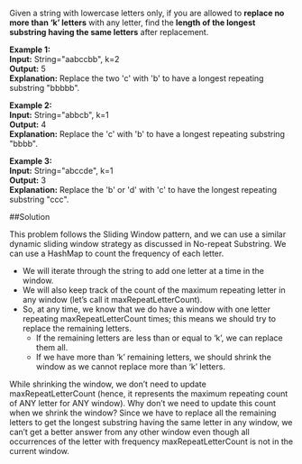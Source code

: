 Given a string with lowercase letters only, if you are allowed to **replace no more than ‘k’ letters** with any letter,
find the **length of the longest substring having the same letters** after replacement.

**Example 1:**  
**Input:** String="aabccbb", k=2  
**Output:** 5  
**Explanation:** Replace the two 'c' with 'b' to have a longest repeating substring "bbbbb".

**Example 2:**  
**Input:** String="abbcb", k=1  
**Output:** 4  
**Explanation:** Replace the 'c' with 'b' to have a longest repeating substring "bbbb".

**Example 3:**  
**Input:** String="abccde", k=1  
**Output:** 3  
**Explanation:** Replace the 'b' or 'd' with 'c' to have the longest repeating substring "ccc".

##Solution

This problem follows the Sliding Window pattern, and we can use a similar dynamic sliding window strategy as discussed
in No-repeat Substring. We can use a HashMap to count the frequency of each letter.
* We will iterate through the string to add one letter at a time in the window.
* We will also keep track of the count of the maximum repeating letter in any window (let’s call it maxRepeatLetterCount).
* So, at any time, we know that we do have a window with one letter repeating maxRepeatLetterCount times; this means
  we should try to replace the remaining letters.
  * If the remaining letters are less than or equal to ‘k’, we can replace them all.
  * If we have more than ‘k’ remaining letters, we should shrink the window as we cannot replace more than ‘k’ letters.

While shrinking the window, we don’t need to update maxRepeatLetterCount (hence, it represents the maximum repeating count
of ANY letter for ANY window). Why don’t we need to update this count when we shrink the window? Since we have to replace
all the remaining letters to get the longest substring having the same letter in any window, we can’t get a better answer
from any other window even though all occurrences of the letter with frequency maxRepeatLetterCount is not in
the current window.